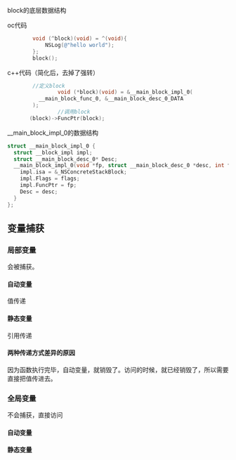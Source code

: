 block的底层数据结构

oc代码

```objective-c
        void (^block)(void) = ^(void){
            NSLog(@"hello world");
        };
        block();
```

c++代码（简化后，去掉了强转）

```c++
        //定义block
				void (*block)(void) = &__main_block_impl_0(
          __main_block_func_0, &__main_block_desc_0_DATA
        );
				//调用block
       (block)->FuncPtr(block);
```

  __main_block_impl_0的数据结构

```objective-c
struct __main_block_impl_0 {
  struct __block_impl impl;
  struct __main_block_desc_0* Desc;
  __main_block_impl_0(void *fp, struct __main_block_desc_0 *desc, int flags=0) {
    impl.isa = &_NSConcreteStackBlock;
    impl.Flags = flags;
    impl.FuncPtr = fp;
    Desc = desc;
  }
};
```

## 变量捕获

### 局部变量

会被捕获。

#### 自动变量

值传递

#### 静态变量

引用传递

#### 两种传递方式差异的原因

因为函数执行完毕，自动变量，就销毁了。访问的时候，就已经销毁了，所以需要直接把值传进去。



### 全局变量

不会捕获，直接访问

#### 自动变量

#### 静态变量

